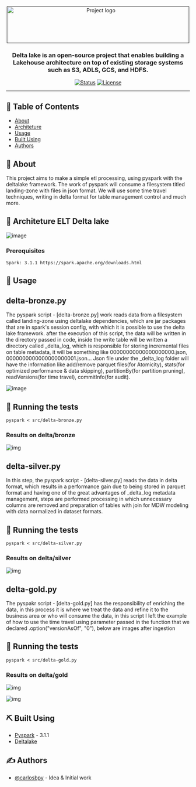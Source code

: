 <p align="center">
  <a href="" rel="noopener">
 <img width=500px height=100px src="https://docs.delta.io/latest/_static/delta-lake-logo.png" alt="Project logo"></a>
</p>

<h3 align="center">Delta lake is an open-source project that enables building a Lakehouse architecture on top of existing storage systems such as S3, ADLS, GCS, and HDFS.</h3>

<div align="center">

[![Status](https://img.shields.io/badge/status-active-success.svg)]()
[![License](https://img.shields.io/badge/license-MIT-blue.svg)](/LICENSE)

</div>

---

## 📝 Table of Contents

- [About](#about)
- [Architeture](#architeture)
- [Usage](#usage)
- [Built Using](#built_using)
- [Authors](#authors)

## 🧐 About <a name = "about"></a>

This project aims to make a simple etl processing, using pyspark with the deltalake framework. The work of pyspark will consume a filesystem titled landing-zone with files in json format. We will use some time travel techniques, writing in delta format for table management control and much more.

## 🔧 Architeture ELT Delta lake <a name = "architeture"></a>

![image](https://live-delta-io.pantheonsite.io/wp-content/uploads/2019/04/Delta-Lake-marketecture-0423c.png)

### Prerequisites

```
Spark: 3.1.1 https://spark.apache.org/downloads.html
```

## 🎈 Usage <a name="usage"></a>

## delta-bronze.py
The pyspark script - [delta-bronze.py] work reads data from a filesystem called landing-zone using deltalake dependencies, which are jar packages that are in spark's session config, with which it is possible to use the delta lake framework. after the execution of this script, the data will be written in the directory passed in code, inside the write table will be written a directory called _delta_log, which is responsible for storing incremental files on table metadata, it will be something like
00000000000000000000.json, 0000000000000000000001.json...
Json file under the _delta_log folder will have the information like add/remove parquet files(for Atomicity), stats(for optimized performance & data skipping), partitionBy(for partition pruning), readVersions(for time travel), commitInfo(for audit).

![image](https://miro.medium.com/max/1400/0*5XnRRdbrbuuNGFzJ.png)

## 🔧 Running the tests

```
pyspark < src/delta-bronze.py
```

### Results on delta/bronze

![img](https://github.com/carlosbpy/deltalake-architecture/blob/main/docs/img/Screen%20Shot%202021-06-03%20at%2013.18.08.png)

## delta-silver.py
In this step, the pyspark script - [delta-silver.py] reads the data in delta format, which results in a performance gain due to being stored in parquet format and having one of the great advantages of _delta_log metadata management, steps are performed processing in which unnecessary columns are removed and preparation of tables with join for MDW modeling with data normalized in dataset formats.
## 🔧 Running the tests

```
pyspark < src/delta-silver.py
```

### Results on delta/silver
![img](https://github.com/carlosbpy/deltalake-architecture/blob/main/docs/img/Screen%20Shot%202021-06-03%20at%2013.33.40.png)

## delta-gold.py
The pyspakr script - [delta-gold.py] has the responsibility of enriching the data, in this process it is where we treat the data and refine it to the business area or who will consume the data, in this script I left the example of how to use the time travel using parameter passed in the function that we declared .option("versionAsOf", "0"), below are images after ingestion
## 🔧 Running the tests

```
pyspark < src/delta-gold.py
```

### Results on delta/gold
![img](https://github.com/carlosbpy/deltalake-architecture/blob/main/docs/img/Screen%20Shot%202021-06-03%20at%2013.39.27.png)

![img](https://github.com/carlosbpy/deltalake-architecture/blob/main/docs/img/Screen%20Shot%202021-06-03%20at%2013.58.01.png)


## ⛏️ Built Using <a name = "built_using"></a>

- [Pyspark](https://spark.apache.org/docs/latest/api/python/index.html) - 3.1.1
- [Deltalake](https://docs.delta.io/latest/quick-start.html) 

## ✍️ Authors <a name = "authors"></a>

- [@carlosbpy](https://github.com/carlosbpy) - Idea & Initial work